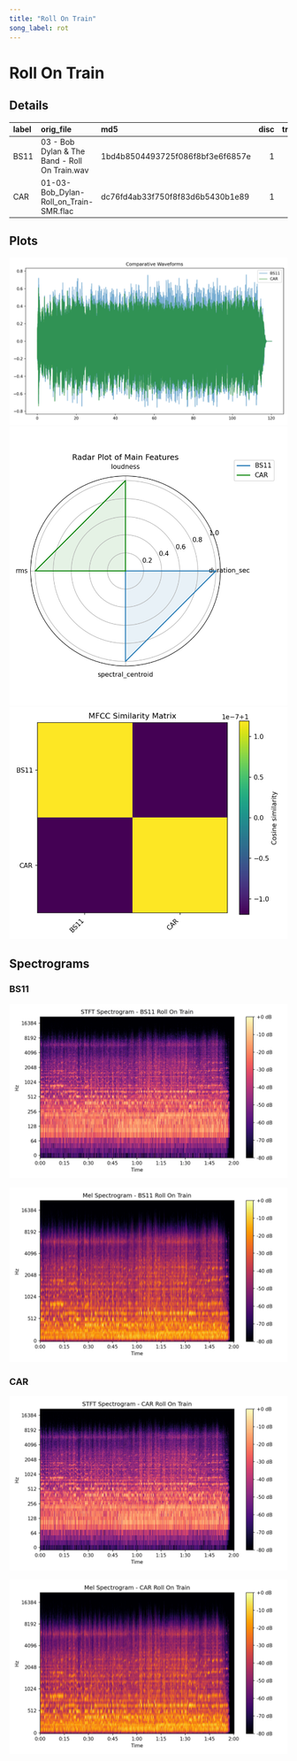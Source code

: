 ```yaml
---
title: "Roll On Train"
song_label: rot
---
```


# Roll On Train

## Details

| label   | orig_file                                     | md5                              |   disc |   track |   duration_sec | duration_fmt   |   loudness |      rms |   spectral_centroid |
|:--------|:----------------------------------------------|:---------------------------------|-------:|--------:|---------------:|:---------------|-----------:|---------:|--------------------:|
| BS11    | 03 - Bob Dylan & The Band - Roll On Train.wav | 1bd4b8504493725f086f8bf3e6f6857e |      1 |       3 |        120.24  | 02:00:239      |   -16.0795 | 0.154585 |             1933.52 |
| CAR     | 01-03-Bob_Dylan-Roll_on_Train-SMR.flac        | dc76fd4ab33f750f8f83d6b5430b1e89 |      1 |       3 |        120.204 | 02:00:203      |   -16.0763 | 0.154626 |             1780.91 |

## Plots
![Waveforms](../assets/songs/rot/waveforms.png)
![Radar Plot](../assets/songs/rot/radar_plot.png)
![MFCC Similarity](../assets/songs/rot/similarity_matrix.png)

## Spectrograms

### BS11

![STFT Spectrogram](../assets/songs/rot/BS11_spectrogram.png)

![Mel Spectrogram](../assets/songs/rot/BS11_melspec.png)

### CAR

![STFT Spectrogram](../assets/songs/rot/CAR_spectrogram.png)

![Mel Spectrogram](../assets/songs/rot/CAR_melspec.png)

